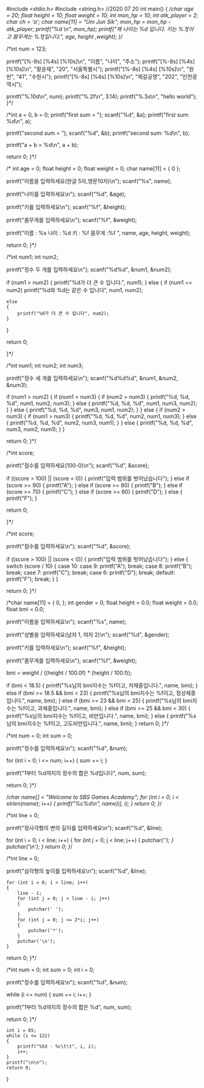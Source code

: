 #include <stdio.h>
#include <string.h>
//2020 07 20
int main()
{
    /*char age = 20;
    float height = 10;
    float weight = 10;
    int mon_hp = 10;
    int atk_player = 2;
    char ch = 'a';
    char name[11] = "Um Jun Sik";
    mon_hp = mon_hp - atk_player;
    printf("%d \n", mon_hp);
    printf("제 나이는 %d 입니다. 키는 %.1f이고 몸무게는 %.1f입니다.", age, height ,weight);
 }*/

 /*int num = 123;

 printf("[%-8s]  [%4s]   [%10s]\n", "이름", "나이", "주소");
 printf("[%-8s]  [%4s]   [%10s]\n", "황윤재", "20", "서울특별시");
 printf("[%-8s]  [%4s]   [%10s]\n", "원빈", "41", "수원시");
 printf("[%-8s]  [%4s]   [%10s]\n", "제갈공명", "202", "인천광역시");

 printf("%.10d\n", num);
 printf("%.2f\n", 3.14);
 printf("%.5s\n", "hello world");
}*/

/*int a = 0, b = 0;
printf("first sum = ");
scanf("%d", &a);
printf("first sum: %d\n", a);

printf("second sum = ");
scanf("%d", &b);
printf("second sum: %d\n", b);



printf("a + b = %d\n", a + b);

return 0;
}*/

/* int age = 0;
 float height = 0;
 float weight = 0;
 char name[11] = { 0 };

 printf("이름을 입력하세요(한글 5자,영문10자)\n");
 scanf("%s", name);

 printf("나이를 입력하세요\n");
 scanf("%d", &age);

 printf("키를 입력하세요\n");
 scanf("%f", &height);

 printf("몸무게를 입력하세요\n");
 scanf("%f", &weight);

 printf("이름 : %s 나이 : %d 키 : %f 몸무게 :%f ", name, age, height, weight);

 return 0;
}*/

/*int num1;
int num2;

printf("정수 두 개를 입력하세요\n");
scanf("%d%d", &num1, &num2);

if (num1 > num2)
{
    printf("%d가 더 큰 수 입니다.", num1);
}
else
{
    if (num1 == num2)
        printf("%d와 %d는 같은 수 입니다", num1, num2);

    else
    {
        printf("%d가 더 큰 수 입니다", num2);
    }
}

return 0;

}*/


/*int num1;
int num2;
int num3;

printf("정수 세 개를 입력하세요\n");
scanf("%d%d%d", &num1, &num2, &num3);

if (num1 > num2)
{
    if (num1 > num3)
    {
        if (num2 > num3)
        {
            printf("%d, %d, %d", num1, num2, num3);
        }
        else
        {
            printf("%d, %d, %d", num1, num3, num2);
        }
    }
    else
    {
        printf("%d, %d, %d", num3, num1, num2);
    }
}
else
{
    if (num2 > num3)
    {
        if (num1 > num3)
        {
            printf("%d, %d, %d", num2, num1, num3);
        }
        else
        {
            printf("%d, %d, %d", num2, num3, num1);
        }
    }
    else
    {
        printf("%d, %d, %d", num3, num2, num1);
    }
}

return 0;
}*/

/*int score;

printf("점수를 입력하세요(100-0)\n");
scanf("%d", &score);

if ((score > 100) || (score < 0))
{
    printf("입력 범위를 벗어났습니다");
}
else if (score >= 90)
{
    printf("A");
}
else if (score >= 80)
{
    printf("B");
}
else if (score >= 70)
{
    printf("C");
}
else if (score >= 60)
{
    printf("D");
}
else
{
    printf("F");
}

return 0;


}*/

/*int score;

printf("점수를 입력하세요\n");
scanf("%d", &score);

if ((score > 100) || (score < 0))
{
    printf("입력 범위를 벗어났습니다");
}
else
{
    switch (score / 10)
    {
    case 10:
    case 9:
        printf("A");
        break;
    case 8:
        printf("B");
        break;
    case 7:
        printf("C");
        break;
    case 6:
        printf("D");
        break;
    default:
        printf("F");
        break;
    }
}

return 0;
}*/


/*char name[11] = { 0, };
int gender = 0;
float height = 0.0;
float weight = 0.0;
float bmi = 0.0;

printf("이름을 입력하세요\n");
scanf("%s", name);

printf("성별을 입력하세요(남자 1, 여자 2)\n");
scanf("%d", &gender);

printf("키를 입력하세요\n");
scanf("%f", &height);

printf("몸무게를 입력하세요\n");
scanf("%f", &weight);

bmi = weight / ((height / 100.0f) * (height / 100.f));

if (bmi < 18.5)
{
    printf("%s님의 bmi지수는 %f이고, 저체중입니다.", name, bmi);
}
else if (bmi >= 18.5 && bmi < 23)
{
    printf("%s님의 bmi지수는 %f이고, 정상체중입니다.", name, bmi);
}
else if (bmi >= 23 && bmi < 25)
{
    printf("%s님의 bmi지수는 %f이고, 과체중입니다.", name, bmi);
}
else if (bmi >= 25 && bmi < 30)
{
    printf("%s님의 bmi지수는 %f이고, 비만입니다.", name, bmi);
}
else
{
    printf("%s님의 bmi지수는 %f이고, 고도비만입니다.", name, bmi);
}
return 0;
}*/

/*int num = 0;
int sum = 0;

printf("정수를 입력하세요\n");
scanf("%d", &num);

for (int i = 0; i <= num; i++)
{
    sum += i;
}

printf("1부터 %d까지의 정수의 합은 %d입니다", num, sum);

return 0;
}*/

/*char name[] = "Welcome to SBS Games Academy";
for (int i = 0; i < strlen(name); i++)
{
    printf("%c%d\n", name[i], i);
}
return 0;
}*/

/*int line = 0;

printf("정사각형의 변의 길이를 입력하세요\n");
scanf("%d", &line);

for (int i = 0; i < line; i++)
{
    for (int j = 0; j < line; j++)
    {
        putchar('*');
    }
    putchar('\n');
}
return 0;
}*/

/*int line = 0;

printf("삼각형의 높이를 입력하세요\n");
scanf("%d", &line);


    for (int i = 0; i < line; i++)
    {
        line - i;
        for (int j = 0; j < line - i; j++)
        {
            putchar(' ');
        }
        for (int j = 0; j <= 2*i; j++)
        {
            putchar('*');
        }
        putchar('\n');
    }

return 0;
}*/

/*int num = 0;
int sum = 0;
int i = 0;

printf("정수를 입력하세요\n");
scanf("%d", &num);

while (i <= num)
{
    sum += i;
    i++;
}

printf("1부터 %d까지의 정수의 합은 %d", num, sum);

return 0;
}*/

    int i = 65;
    while (i <= 122)
    {
        printf("%5d - %c\t\t", i, i);
        i++;
    }
    printf("\n\n");
    return 0;
}
